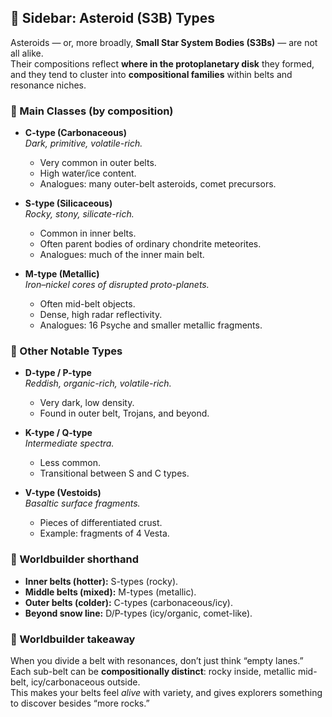 ## 📎 Sidebar: Asteroid (S3B) Types  

Asteroids — or, more broadly, **Small Star System Bodies (S3Bs)** — are not all alike.  
Their compositions reflect **where in the protoplanetary disk** they formed, and they tend to cluster into **compositional families** within belts and resonance niches.  
### 🔹 Main Classes (by composition)  

- **C-type (Carbonaceous)**  
  *Dark, primitive, volatile-rich.*  
  - Very common in outer belts.  
  - High water/ice content.  
  - Analogues: many outer-belt asteroids, comet precursors.  

- **S-type (Silicaceous)**  
  *Rocky, stony, silicate-rich.*  
  - Common in inner belts.  
  - Often parent bodies of ordinary chondrite meteorites.  
  - Analogues: much of the inner main belt.  

- **M-type (Metallic)**  
  *Iron–nickel cores of disrupted proto-planets.*  
  - Often mid-belt objects.  
  - Dense, high radar reflectivity.  
  - Analogues: 16 Psyche and smaller metallic fragments.  
### 🔹 Other Notable Types  

- **D-type / P-type**  
  *Reddish, organic-rich, volatile-rich.*  
  - Very dark, low density.  
  - Found in outer belt, Trojans, and beyond.  

- **K-type / Q-type**  
  *Intermediate spectra.*  
  - Less common.  
  - Transitional between S and C types.  

- **V-type (Vestoids)**  
  *Basaltic surface fragments.*  
  - Pieces of differentiated crust.  
  - Example: fragments of 4 Vesta.  
### 🔹 Worldbuilder shorthand  

- **Inner belts (hotter):** S-types (rocky).  
- **Middle belts (mixed):** M-types (metallic).  
- **Outer belts (colder):** C-types (carbonaceous/icy).  
- **Beyond snow line:** D/P-types (icy/organic, comet-like).  
### 📖 Worldbuilder takeaway  
When you divide a belt with resonances, don’t just think “empty lanes.”  
Each sub-belt can be **compositionally distinct**: rocky inside, metallic mid-belt, icy/carbonaceous outside.  
This makes your belts feel *alive* with variety, and gives explorers something to discover besides “more rocks.”  
